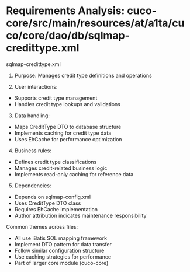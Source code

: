 # Requirements Analysis: cuco-core/src/main/resources/at/a1ta/cuco/core/dao/db/sqlmap-credittype.xml

sqlmap-credittype.xml
1. Purpose: Manages credit type definitions and operations

2. User interactions:
- Supports credit type management
- Handles credit type lookups and validations

3. Data handling:
- Maps CreditType DTO to database structure
- Implements caching for credit type data
- Uses EhCache for performance optimization

4. Business rules:
- Defines credit type classifications
- Manages credit-related business logic
- Implements read-only caching for reference data

5. Dependencies:
- Depends on sqlmap-config.xml
- Uses CreditType DTO class
- Requires EhCache implementation
- Author attribution indicates maintenance responsibility

Common themes across files:
- All use iBatis SQL mapping framework
- Implement DTO pattern for data transfer
- Follow similar configuration structure
- Use caching strategies for performance
- Part of larger core module (cuco-core)